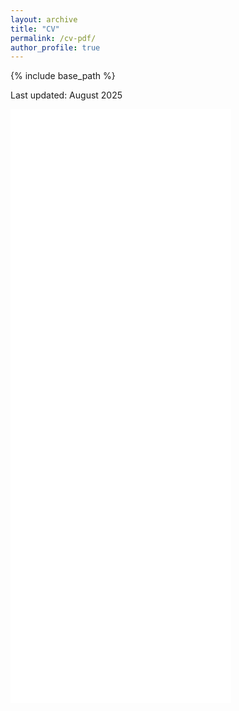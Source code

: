 ```yaml
---
layout: archive
title: "CV"
permalink: /cv-pdf/
author_profile: true
---
```


{% include base_path %}

Last updated: August 2025

<div>
<iframe 
    src="{{ site.url }}/files/CV_DoroteaBevivino_2025_web.pdf#toolbar=0&navpanes=0&view=FitH"
    width="70%" 
    height="950px" 
    style="border:none;">
</iframe>
</div>